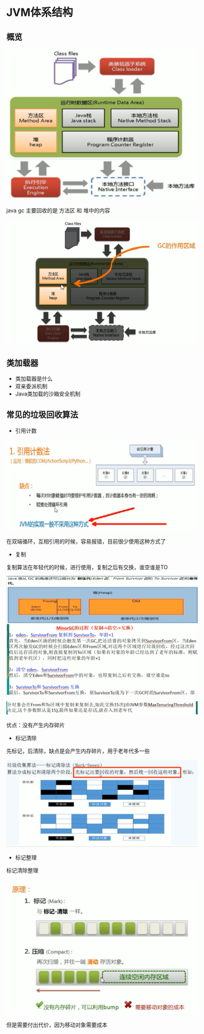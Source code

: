 # JVM体系结构

## 概览

![image-20200318182540332](images/image-20200318182540332.png)

java gc 主要回收的是 方法区 和 堆中的内容

![image-20200318184401133](images/image-20200318184401133.png)

## 类加载器

- 类加载器是什么
- 双亲委派机制
- Java类加载的沙箱安全机制

## 常见的垃圾回收算法

- 引用计数

![image-20200318184508982](images/image-20200318184508982.png)

在双端循环，互相引用的时候，容易报错，目前很少使用这种方式了



- 复制

复制算法在年轻代的时候，进行使用，复制之后有交换，谁空谁是TO

![image-20200318184759295](images/image-20200318184759295.png)

![image-20200318184820787](images/image-20200318184820787.png)

优点：没有产生内存碎片



- 标记清除

先标记，后清除，缺点是会产生内存碎片，用于老年代多一些

![image-20200318184944878](images/image-20200318184944878.png)



- 标记整理

标记清除整理

![image-20200318185100936](images/image-20200318185100936.png)

但是需要付出代价，因为移动对象需要成本